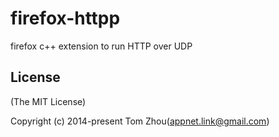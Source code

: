 firefox-httpp
=============

firefox c++ extension to run HTTP over UDP


## License

(The MIT License)

Copyright (c) 2014-present Tom Zhou(appnet.link@gmail.com)
